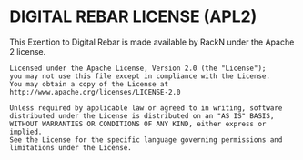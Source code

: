 # DIGITAL REBAR LICENSE (APL2)

This Exention to Digital Rebar is made available by RackN under the Apache 2 license.

    Licensed under the Apache License, Version 2.0 (the "License");
    you may not use this file except in compliance with the License.
    You may obtain a copy of the License at http://www.apache.org/licenses/LICENSE-2.0    
    
    Unless required by applicable law or agreed to in writing, software
    distributed under the License is distributed on an "AS IS" BASIS,
    WITHOUT WARRANTIES OR CONDITIONS OF ANY KIND, either express or implied.
    See the License for the specific language governing permissions and
    limitations under the License.
